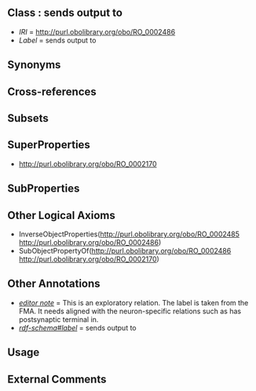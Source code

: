 
## Class : sends output to

 * *IRI* = http://purl.obolibrary.org/obo/RO_0002486
 * *Label* = sends output to

## Synonyms


## Cross-references


## Subsets


## SuperProperties

 * <http://purl.obolibrary.org/obo/RO_0002170>

## SubProperties


## Other Logical Axioms

 * InverseObjectProperties(<http://purl.obolibrary.org/obo/RO_0002485> <http://purl.obolibrary.org/obo/RO_0002486>)
 * SubObjectPropertyOf(<http://purl.obolibrary.org/obo/RO_0002486> <http://purl.obolibrary.org/obo/RO_0002170>)

## Other Annotations

 * *[editor note](../../IAO/16/IAO_0000116.md)* = This is an exploratory relation. The label is taken from the FMA. It needs aligned with the neuron-specific relations such as has postsynaptic terminal in.
 * *[rdf-schema#label](../../el/rdf-schema#label.md)* = sends output to

## Usage


## External Comments

